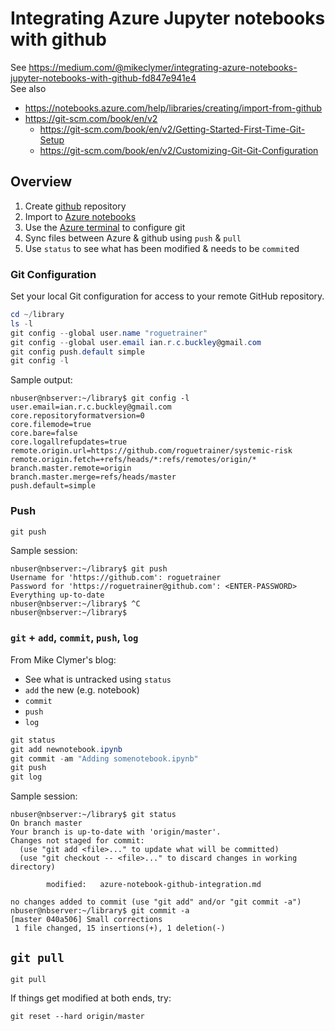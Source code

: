 # Integrating Azure Jupyter notebooks with github  
See https://medium.com/@mikeclymer/integrating-azure-notebooks-jupyter-notebooks-with-github-fd847e941e4  
See also
* https://notebooks.azure.com/help/libraries/creating/import-from-github  
* https://git-scm.com/book/en/v2   
  * https://git-scm.com/book/en/v2/Getting-Started-First-Time-Git-Setup  
  * https://git-scm.com/book/en/v2/Customizing-Git-Git-Configuration  

## Overview
1. Create [github](https://github.com/) repository
2. Import to [Azure notebooks](https://notebooks.azure.com)
3. Use the [Azure terminal](https://notebooks.azure.com/help/libraries/terminal) to configure git
4. Sync files between Azure & github using `push` & `pull`
5. Use `status` to see what has been modified & needs to be `commit`ed


### Git Configuration 
Set your local Git configuration for access to your remote GitHub repository.
```PowerShell
cd ~/library  
ls -l
git config --global user.name "roguetrainer"  
git config --global user.email ian.r.c.buckley@gmail.com 
git config push.default simple
git config -l  
```
Sample output:
```
nbuser@nbserver:~/library$ git config -l
user.email=ian.r.c.buckley@gmail.com
core.repositoryformatversion=0
core.filemode=true
core.bare=false
core.logallrefupdates=true
remote.origin.url=https://github.com/roguetrainer/systemic-risk
remote.origin.fetch=+refs/heads/*:refs/remotes/origin/*
branch.master.remote=origin
branch.master.merge=refs/heads/master
push.default=simple
```
### Push
```PowerShell
git push
``` 
Sample session:
```
nbuser@nbserver:~/library$ git push
Username for 'https://github.com': roguetrainer
Password for 'https://roguetrainer@github.com': <ENTER-PASSWORD>
Everything up-to-date
nbuser@nbserver:~/library$ ^C
nbuser@nbserver:~/library$
```

### `git` + `add`, `commit`, `push`, `log`
From Mike Clymer's blog:
* See what is untracked using `status`
* `add` the new (e.g. notebook)  
* `commit`
* `push`
* `log`
```PowerShell
git status
git add newnotebook.ipynb
git commit -am "Adding somenotebook.ipynb"
git push
git log
```
Sample session:
```
nbuser@nbserver:~/library$ git status
On branch master
Your branch is up-to-date with 'origin/master'.
Changes not staged for commit:
  (use "git add <file>..." to update what will be committed)
  (use "git checkout -- <file>..." to discard changes in working directory)

        modified:   azure-notebook-github-integration.md

no changes added to commit (use "git add" and/or "git commit -a")
nbuser@nbserver:~/library$ git commit -a
[master 040a506] Small corrections
 1 file changed, 15 insertions(+), 1 deletion(-)
```
## `git pull`
```
git pull
```

If things get modified at both ends, try:
```
git reset --hard origin/master
```
